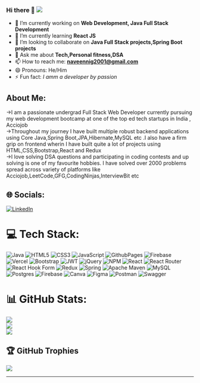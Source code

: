 ### Hi there 👋  [![](https://visitcount.itsvg.in/api?id=naveen-kk4&icon=5&color=6)](https://visitcount.itsvg.in)

- 🔭 I’m currently working on **Web Development, Java Full Stack Development**
- 🌱 I’m currently learning **React JS**
- 👯 I’m looking to collaborate on **Java Full Stack projects,Spring Boot projects**
- 💬 Ask me about **Tech,Personal fitness,DSA**
- 📫 How to reach me: **naveennig2001@gmail.com**
- 😄 Pronouns: He/Him
- ⚡ Fun fact: *I amm a developer by passion*


## About Me:
->I am a passionate undergrad Full Stack Web Developer currently pursuing my web development bootcamp at one of the top ed tech startups in India , Acciojob</br>
->Throughout my journey I have built multiple robust backend applications using Core Java,Spring Boot,JPA,Hibernate,MySQL etc .I also have a firm grip on frontend wherin I have built quite a lot of projects using HTML,CSS,Bootstrap,React and Redux</br>
->I love solving DSA questions and participating in coding contests and up solving is one of my favourite hobbies. I have solved over 2000 problems spread across variety of platforms like Acciojob,LeetCode,GFG,CodingNinjas,InterviewBit etc

## 🌐 Socials:
[![LinkedIn](https://img.shields.io/badge/LinkedIn-%230077B5.svg?logo=linkedin&logoColor=white)](https://linkedin.com/in/www.linkedin.com/in/naveen-k-) 

# 💻 Tech Stack:
![Java](https://img.shields.io/badge/java-%23ED8B00.svg?style=for-the-badge&logo=openjdk&logoColor=white) ![HTML5](https://img.shields.io/badge/html5-%23E34F26.svg?style=for-the-badge&logo=html5&logoColor=white) ![CSS3](https://img.shields.io/badge/css3-%231572B6.svg?style=for-the-badge&logo=css3&logoColor=white) ![JavaScript](https://img.shields.io/badge/javascript-%23323330.svg?style=for-the-badge&logo=javascript&logoColor=%23F7DF1E) ![GithubPages](https://img.shields.io/badge/github%20pages-121013?style=for-the-badge&logo=github&logoColor=white) ![Firebase](https://img.shields.io/badge/firebase-%23039BE5.svg?style=for-the-badge&logo=firebase) ![Vercel](https://img.shields.io/badge/vercel-%23000000.svg?style=for-the-badge&logo=vercel&logoColor=white) ![Bootstrap](https://img.shields.io/badge/bootstrap-%238511FA.svg?style=for-the-badge&logo=bootstrap&logoColor=white) ![JWT](https://img.shields.io/badge/JWT-black?style=for-the-badge&logo=JSON%20web%20tokens) ![jQuery](https://img.shields.io/badge/jquery-%230769AD.svg?style=for-the-badge&logo=jquery&logoColor=white) ![NPM](https://img.shields.io/badge/NPM-%23CB3837.svg?style=for-the-badge&logo=npm&logoColor=white) ![React](https://img.shields.io/badge/react-%2320232a.svg?style=for-the-badge&logo=react&logoColor=%2361DAFB) ![React Router](https://img.shields.io/badge/React_Router-CA4245?style=for-the-badge&logo=react-router&logoColor=white) ![React Hook Form](https://img.shields.io/badge/React%20Hook%20Form-%23EC5990.svg?style=for-the-badge&logo=reacthookform&logoColor=white) ![Redux](https://img.shields.io/badge/redux-%23593d88.svg?style=for-the-badge&logo=redux&logoColor=white) ![Spring](https://img.shields.io/badge/spring-%236DB33F.svg?style=for-the-badge&logo=spring&logoColor=white) ![Apache Maven](https://img.shields.io/badge/Apache%20Maven-C71A36?style=for-the-badge&logo=Apache%20Maven&logoColor=white) ![MySQL](https://img.shields.io/badge/mysql-%2300000f.svg?style=for-the-badge&logo=mysql&logoColor=white) ![Postgres](https://img.shields.io/badge/postgres-%23316192.svg?style=for-the-badge&logo=postgresql&logoColor=white) ![Firebase](https://img.shields.io/badge/Firebase-039BE5?style=for-the-badge&logo=Firebase&logoColor=white) ![Canva](https://img.shields.io/badge/Canva-%2300C4CC.svg?style=for-the-badge&logo=Canva&logoColor=white) ![Figma](https://img.shields.io/badge/figma-%23F24E1E.svg?style=for-the-badge&logo=figma&logoColor=white) ![Postman](https://img.shields.io/badge/Postman-FF6C37?style=for-the-badge&logo=postman&logoColor=white) ![Swagger](https://img.shields.io/badge/-Swagger-%23Clojure?style=for-the-badge&logo=swagger&logoColor=white)
# 📊 GitHub Stats:
![](https://github-readme-stats.vercel.app/api?username=naveen-kk4&theme=swift&hide_border=false&include_all_commits=true&count_private=true)<br/>
![](https://github-readme-streak-stats.herokuapp.com/?user=naveen-kk4&theme=swift&hide_border=false)<br/>
![](https://github-readme-stats.vercel.app/api/top-langs/?username=naveen-kk4&theme=swift&hide_border=false&include_all_commits=true&count_private=true&layout=compact)

## 🏆 GitHub Trophies
![](https://github-profile-trophy.vercel.app/?username=naveen-kk4&theme=monokai&no-frame=false&no-bg=false&margin-w=4)

---


<!-- Proudly created with GPRM ( https://gprm.itsvg.in ) -->
